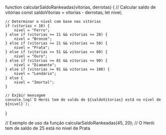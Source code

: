 function calcularSaldoRankeadas(vitorias, derrotas) {
    // Calcular saldo de vitórias
    const saldoVitorias = vitorias - derrotas;
    let nivel;

    // Determinar o nível com base nas vitórias
    if (vitorias < 10) {
        nivel = "Ferro";
    } else if (vitorias >= 11 && vitorias <= 20) {
        nivel = "Bronze";
    } else if (vitorias >= 21 && vitorias <= 50) {
        nivel = "Prata";
    } else if (vitorias >= 51 && vitorias <= 80) {
        nivel = "Ouro";
    } else if (vitorias >= 81 && vitorias <= 90) {
        nivel = "Diamante";
    } else if (vitorias >= 91 && vitorias <= 100) {
        nivel = "Lendário";
    } else {
        nivel = "Imortal";
    }

    // Exibir mensagem
    console.log(`O Herói tem de saldo de ${saldoVitorias} está no nível de ${nivel}`);
}

// Exemplo de uso da função
calcularSaldoRankeadas(45, 20);  // O Herói tem de saldo de 25 está no nível de Prata
